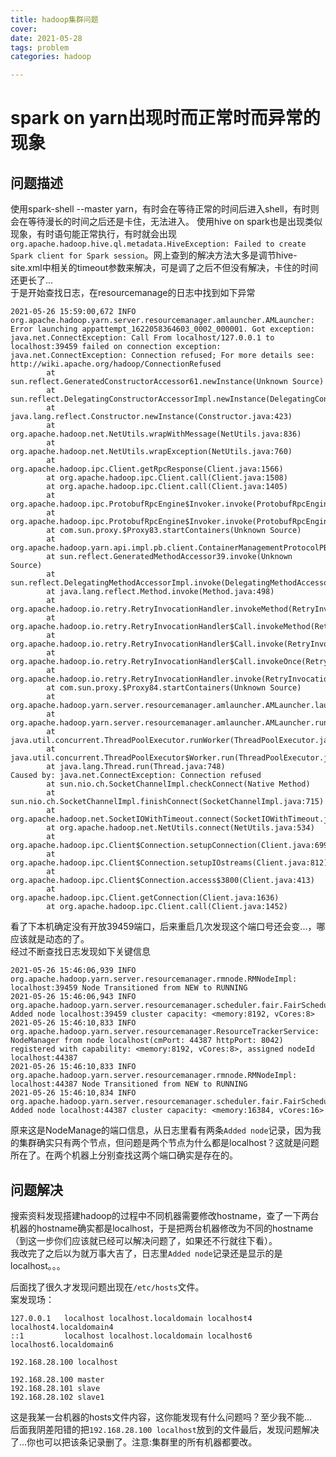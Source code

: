 ```yaml
---
title: hadoop集群问题
cover: 
date: 2021-05-28
tags: problem
categories: hadoop

---
```


# spark on yarn出现时而正常时而异常的现象
## 问题描述
使用spark-shell --master yarn，有时会在等待正常的时间后进入shell，有时则会在等待漫长的时间之后还是卡住，无法进入。
使用hive on spark也是出现类似现象，有时语句能正常执行，有时就会出现`org.apache.hadoop.hive.ql.metadata.HiveException: Failed to create Spark client for Spark session`。网上查到的解决方法大多是调节hive-site.xml中相关的timeout参数来解决，可是调了之后不但没有解决，卡住的时间还更长了...  
于是开始查找日志，在resourcemanage的日志中找到如下异常
```
2021-05-26 15:59:00,672 INFO org.apache.hadoop.yarn.server.resourcemanager.amlauncher.AMLauncher: Error launching appattempt_1622058364603_0002_000001. Got exception: java.net.ConnectException: Call From localhost/127.0.0.1 to localhost:39459 failed on connection exception: java.net.ConnectException: Connection refused; For more details see:  http://wiki.apache.org/hadoop/ConnectionRefused
        at sun.reflect.GeneratedConstructorAccessor61.newInstance(Unknown Source)
        at sun.reflect.DelegatingConstructorAccessorImpl.newInstance(DelegatingConstructorAccessorImpl.java:45)
        at java.lang.reflect.Constructor.newInstance(Constructor.java:423)
        at org.apache.hadoop.net.NetUtils.wrapWithMessage(NetUtils.java:836)
        at org.apache.hadoop.net.NetUtils.wrapException(NetUtils.java:760)
        at org.apache.hadoop.ipc.Client.getRpcResponse(Client.java:1566)
        at org.apache.hadoop.ipc.Client.call(Client.java:1508)
        at org.apache.hadoop.ipc.Client.call(Client.java:1405)
        at org.apache.hadoop.ipc.ProtobufRpcEngine$Invoker.invoke(ProtobufRpcEngine.java:233)
        at org.apache.hadoop.ipc.ProtobufRpcEngine$Invoker.invoke(ProtobufRpcEngine.java:118)
        at com.sun.proxy.$Proxy83.startContainers(Unknown Source)
        at org.apache.hadoop.yarn.api.impl.pb.client.ContainerManagementProtocolPBClientImpl.startContainers(ContainerManagementProtocolPBClientImpl.java:128)
        at sun.reflect.GeneratedMethodAccessor39.invoke(Unknown Source)
        at sun.reflect.DelegatingMethodAccessorImpl.invoke(DelegatingMethodAccessorImpl.java:43)
        at java.lang.reflect.Method.invoke(Method.java:498)
        at org.apache.hadoop.io.retry.RetryInvocationHandler.invokeMethod(RetryInvocationHandler.java:422)
        at org.apache.hadoop.io.retry.RetryInvocationHandler$Call.invokeMethod(RetryInvocationHandler.java:165)
        at org.apache.hadoop.io.retry.RetryInvocationHandler$Call.invoke(RetryInvocationHandler.java:157)
        at org.apache.hadoop.io.retry.RetryInvocationHandler$Call.invokeOnce(RetryInvocationHandler.java:95)
        at org.apache.hadoop.io.retry.RetryInvocationHandler.invoke(RetryInvocationHandler.java:359)
        at com.sun.proxy.$Proxy84.startContainers(Unknown Source)
        at org.apache.hadoop.yarn.server.resourcemanager.amlauncher.AMLauncher.launch(AMLauncher.java:127)
        at org.apache.hadoop.yarn.server.resourcemanager.amlauncher.AMLauncher.run(AMLauncher.java:312)
        at java.util.concurrent.ThreadPoolExecutor.runWorker(ThreadPoolExecutor.java:1149)
        at java.util.concurrent.ThreadPoolExecutor$Worker.run(ThreadPoolExecutor.java:624)
        at java.lang.Thread.run(Thread.java:748)
Caused by: java.net.ConnectException: Connection refused
        at sun.nio.ch.SocketChannelImpl.checkConnect(Native Method)
        at sun.nio.ch.SocketChannelImpl.finishConnect(SocketChannelImpl.java:715)
        at org.apache.hadoop.net.SocketIOWithTimeout.connect(SocketIOWithTimeout.java:206)
        at org.apache.hadoop.net.NetUtils.connect(NetUtils.java:534)
        at org.apache.hadoop.ipc.Client$Connection.setupConnection(Client.java:699)
        at org.apache.hadoop.ipc.Client$Connection.setupIOstreams(Client.java:812)
        at org.apache.hadoop.ipc.Client$Connection.access$3800(Client.java:413)
        at org.apache.hadoop.ipc.Client.getConnection(Client.java:1636)
        at org.apache.hadoop.ipc.Client.call(Client.java:1452)

```

看了下本机确定没有开放39459端口，后来重启几次发现这个端口号还会变...，哪应该就是动态的了。  
经过不断查找日志发现如下关键信息
```
2021-05-26 15:46:06,939 INFO org.apache.hadoop.yarn.server.resourcemanager.rmnode.RMNodeImpl: localhost:39459 Node Transitioned from NEW to RUNNING
2021-05-26 15:46:06,943 INFO org.apache.hadoop.yarn.server.resourcemanager.scheduler.fair.FairScheduler: Added node localhost:39459 cluster capacity: <memory:8192, vCores:8>
2021-05-26 15:46:10,833 INFO org.apache.hadoop.yarn.server.resourcemanager.ResourceTrackerService: NodeManager from node localhost(cmPort: 44387 httpPort: 8042) registered with capability: <memory:8192, vCores:8>, assigned nodeId localhost:44387
2021-05-26 15:46:10,833 INFO org.apache.hadoop.yarn.server.resourcemanager.rmnode.RMNodeImpl: localhost:44387 Node Transitioned from NEW to RUNNING
2021-05-26 15:46:10,834 INFO org.apache.hadoop.yarn.server.resourcemanager.scheduler.fair.FairScheduler: Added node localhost:44387 cluster capacity: <memory:16384, vCores:16>
```
原来这是NodeManage的端口信息，从日志里看有两条`Added node`记录，因为我的集群确实只有两个节点，但问题是两个节点为什么都是localhost？这就是问题所在了。在两个机器上分别查找这两个端口确实是存在的。  

## 问题解决
搜索资料发现搭建hadoop的过程中不同机器需要修改hostname，查了一下两台机器的hostname确实都是localhost，于是把两台机器修改为不同的hostname（到这一步你们应该就已经可以解决问题了，如果还不行就往下看）。  
我改完了之后以为就万事大吉了，日志里`Added node`记录还是显示的是localhost。。。   

后面找了很久才发现问题出现在`/etc/hosts`文件。  
案发现场：
```
127.0.0.1   localhost localhost.localdomain localhost4 localhost4.localdomain4
::1         localhost localhost.localdomain localhost6 localhost6.localdomain6

192.168.28.100 localhost

192.168.28.100 master
192.168.28.101 slave
192.168.28.102 slave1
```
这是我某一台机器的hosts文件内容，这你能发现有什么问题吗？至少我不能...  
后面我阴差阳错的把`192.168.28.100 localhost`放到的文件最后，发现问题解决了...你也可以把该条记录删了。注意:集群里的所有机器都要改。